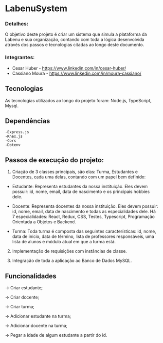 # LabenuSystem

### Detalhes:

O objetivo deste projeto é criar um sistema que simula a plataforma
da Labenu e sua organização, contando com toda a lógica desenvolvida através dos passos e tecnologias citadas ao longo deste documento.

### Integrantes:

- Cesar Huber - https://www.linkedin.com/in/cesar-huber/
- Cassiano Moura - https://www.linkedin.com/in/moura-cassiano/

## Tecnologias

As tecnologias utilizados ao longo do projeto foram: Node.js,
TypeScript, Mysql.

## Dependências

    -Express.js
    -Knex.js
    -Cors
    -Dotenv

## Passos de execução do projeto:

1. Criação de 3 classes principais, são elas: Turma, Estudantes e Docentes,
   cada uma delas, contando com um papel bem definido:

- Estudante: Representa estudantes da nossa instituição. Eles devem
  possuir: id, nome, email, data de nascimento e os principais hobbies dele.

- Docente: Representa docentes da nossa instituição. Eles devem
  possuir: id, nome, email, data de nascimento e todas as especialidades
  dele. Há 7 especialidades: React, Redux, CSS, Testes, Typescript,
  Programação Orientada a Objetos e Backend.

- Turma: Toda turma é composta das seguintes características: id, nome,
  data de início, data de término, lista de professores responsáveis, uma
  lista de alunos e módulo atual em que a turma está.

2. Implementação de requisições com instâncias de classe.

3. Integração de toda a aplicação ao Banco de Dados MySQL.

## Funcionalidades

→ Criar estudante;

→ Criar docente;

→ Criar turma;

→ Adicionar estudante na turma;

→ Adicionar docente na turma;

→ Pegar a idade de algum estudante a partir do id.

<!--
 #
Você estuda na Labenu_ há tanto tempo que já parecem anos, não é? Então, hoje, vamos pedir para criar um sistema que represente o básico da nossa organização.

Ele deve possuir, ao menos, as 3 entidades importantes:

1. Estudantes

    Representa estudantes da nossa instituição. Eles devem possuir: id, nome, email, data de nascimento e os principais hobbies dele.

2. Docente

    Representa docentes da nossa instituição. Eles devem possuir: id, nome, email, data de nascimento e todas as especialidades dele. Há 7 especialidades: React, Redux, CSS, Testes, Typescript, Programação Orientada a Objetos e Backend

3. Turma

    Toda turma é composta das seguintes características: id, nome, data de início, data de término, lista de professores responsáveis, uma lista de alunos e módulo atual em que a turma está.

    O módulo pode assumir os valores de 1 a 7 ou `undefined`, indicando que as aulas dessa turma ainda não começaram. Para esse exercício, vamos considerar que existam dois tipos de turma: integral ou noturna. Há uma restrição para o nome das turmas noturnas: tem que terminar com `-na-night`.

As funcionalidades básicas são:

→ Criar estudante;

→ Criar docente;

→ Criar turma;

→ Adicionar estudante na turma;

→ Adicionar docente na turma;

→ Pegar a idade de algum estudante a partir do id -->
